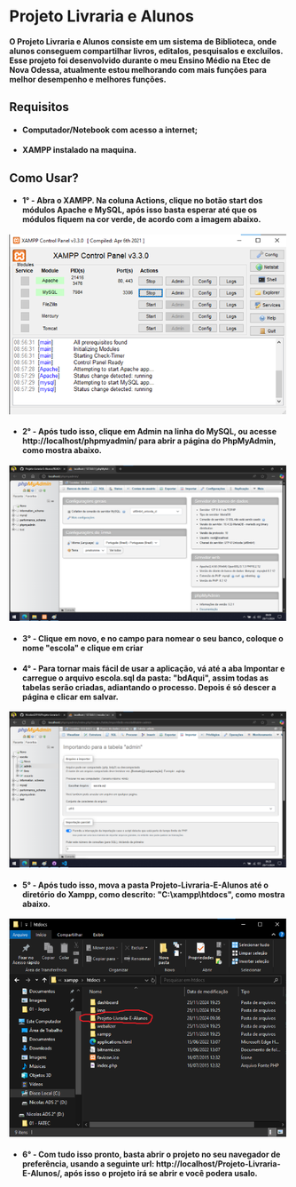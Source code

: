 # Projeto Livraria e Alunos
 
#### O Projeto Livraria e Alunos consiste em um sistema de Biblioteca, onde alunos conseguem compartilhar livros, editalos, pesquisalos e excluilos. Esse projeto foi desenvolvido durante o meu Ensino Médio na Etec de Nova Odessa, atualmente estou melhorando com mais funções para melhor desempenho e melhores funções.

## Requisitos

- #### Computador/Notebook com acesso a internet;
- #### XAMPP instalado na maquina.

## Como Usar?

- #### 1° - Abra o XAMPP. Na coluna Actions, clique no botão start dos módulos Apache e MySQL, após isso basta esperar até que os módulos fiquem na cor verde, de acordo com a imagem abaixo.

<img alt="imagem xampp ligado" width="500px" src="imgReadme/xampp ligado.png">

- #### 2° - Após tudo isso, clique em Admin na linha do MySQL, ou acesse http://localhost/phpmyadmin/ para abrir a página do PhpMyAdmin, como mostra abaixo.

<img alt="pagina phpmyadmin" width="500px" src="imgReadme/pagina phpmyadmin.png">

- #### 3° - Clique em novo, e no campo para nomear o seu banco, coloque o nome "escola" e clique em criar

- #### 4° - Para tornar mais fácil de usar a aplicação, vá até a aba Impontar e carregue o arquivo escola.sql da pasta: "bdAqui", assim todas as tabelas serão criadas, adiantando o processo. Depois é só descer a página e clicar em salvar.

<img alt="pagina importar" width="500px" src="imgReadme/importar banco.png">

- #### 5° - Após tudo isso, mova a pasta Projeto-Livraria-E-Alunos até o diretório do Xampp, como descrito: "C:\xampp\htdocs", como mostra abaixo.

<img alt="pasta do xampp" width="500px" src="imgReadme/pasta do xampp.png">

- #### 6° - Com tudo isso pronto, basta abrir o projeto no seu navegador de preferência, usando a seguinte url: http://localhost/Projeto-Livraria-E-Alunos/, após isso o projeto irá se abrir e você podera usalo.


